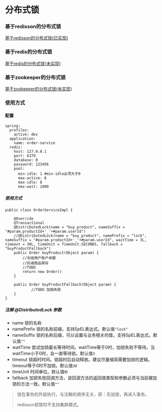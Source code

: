 # 分布式锁

### 基于redisson的分布式锁
[基于redisson的分布式锁(已实现)](./redisson-lock-spring-boot-starter/README.md)


### 基于redis的分布式锁
[基于redis的分布式锁(未实现)](./redis-lock-spring-boot-starter/README.md)


### 基于zookeeper的分布式锁
[基于zookeeper的分布式锁(未实现)](./zookeeper-lock-spring-boot-starter/README.md)

### 使用方式

#### 配置
```
spring:
  profiles:
    active: dev
  application:
    name: order-service
  redis:
    host: 127.0.0.1
    port: 6379
    database: 0
    password: 123456
    pool:
      min-idle: 1 #min-idle必须大于0
      max-active: 8
      max-idle: 8
      max-wait: 1000
```

##### 使用方式

```
public class OrderServiceImpl {

    @Override
    @Transactional
    @DistributedLock(name = "buy_product", nameSuffix = "#param.productId+'_'+#param.userId")
    //@DistributedLock(name = "buy_product", namePrefix = "lock", nameSuffix = "#param.productId+'_'+#param.userId", waitTime = 3L, timeout = 30L, timeUnit = TimeUnit.SECONDS, fallback = "buyProductFallback")
    public Order buyProduct(Object param) {
        //冻结用户账户余额
        //扣减商品库存
        //TODO
        return new Order()
    }
    
    public Order buyProductFallback(Object param) {
            //TODO 加锁失败
    }
}
```

##### 注解 @DistributedLock 参数

- name 锁的名称
- namePrefix 锁的名称前缀，支持SpEL表达式。默认值`"lock"`
- nameSuffix 锁的名称后缀，可以设置与业务相关的值，支持SpEL表达式。默认值`""`
- waitTime 尝试加锁最长等待时间。waitTime等于0时，加锁失败不等待。当waitTime小于0时，会一直等待锁。默认值`3`
- timeout 锁超时时间。锁超时后自动释放。建议尽量缩简需要加锁的逻辑。timeout等于0时不加锁。默认值`30`
- timeUnit 时间单位。默认值`秒`
- fallback 加锁失败回调方法，该回调方法的返回值类型和参数必须与当前被加锁的方法一致。默认值`""`


> 锁在事务的外层执行，与注解的顺序无关，即：先加锁，再进入事务。
>
> redisson锁暂时不支持集群模式。